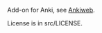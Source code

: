 Add-on for Anki, see [Ankiweb](https://ankiweb.net/shared/info/1052724801).

License is in src/LICENSE.
